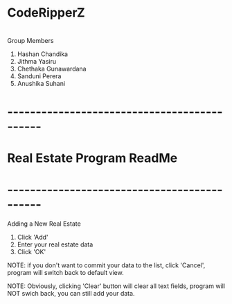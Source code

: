 # CodeRipperZ
#
Group Members
  1. Hashan Chandika
  2. Jithma Yasiru
  3. Chethaka Gunawardana
  4. Sanduni Perera
  5. Anushika Suhani

# --------------------------------------------
# Real Estate Program ReadMe
# --------------------------------------------

Adding a New Real Estate

1. Click 'Add'
2. Enter your real estate data
3. Click 'OK'

NOTE: if you don't want to commit your data to the list, click 'Cancel', program will switch back to default view.

NOTE: Obviously, clicking 'Clear' button will clear all text fields, program will NOT swich back, you can still add your data.
